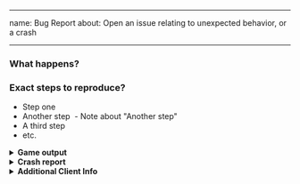 <!-- Please describe your issue in as much detail as possible. -->

<!-- Use the "Preview" button to see how your issue will appear -->
<!-- Anything within these "<!--" comments won't be shown in your issue. -->
<!-- You can use markdown and some limited HTML to format your issue -->

---
name: Bug Report
about: Open an issue relating to unexpected behavior, or a crash

---

### What happens?
<!-- e.g. "My client crashes when I join example server with example mod enabled" -->

### Exact steps to reproduce?

- Step one
- Another step
  - Note about "Another step"
- A third step
- etc.

<details> 
  <summary><strong>Game output</strong></summary>
 
<!-- Paste your game output between the ``` marks -->
```

```

</details>

<details> 
  <summary><strong>Crash report</strong></summary>
 
<!-- If a crash report file was generated, you can paste its contents between the ``` marks -->
```

```

</details>

<details> 
  <summary><strong>Additional Client Info</strong></summary>
 
<!-- Please fill out this section as best you can -->
- Impact Version: <!-- e.g. "4.1 for 1.12.1" -->
- Using Optifine? <!-- Yes or No -->
- Using LiteLoader? <!-- Yes or No -->
- Enabled mods: <!-- e.g. "Killaura, Elytra+, Ridable with speed set to 3, etc" -->
- Operating System: <!-- e.g. "Windows 10 64bit" or "Fedora 24" -->

</details>
